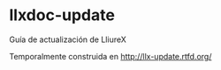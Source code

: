 llxdoc-update
=============

Guía de actualización de LliureX

Temporalmente construida en http://llx-update.rtfd.org/
